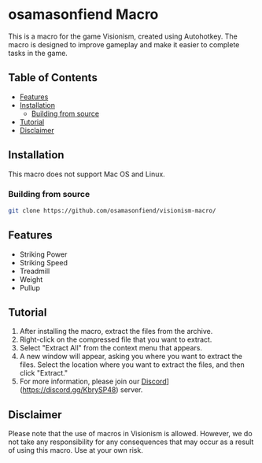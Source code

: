 # osamasonfiend Macro

This is a macro for the game Visionism, created using Autohotkey. The macro is designed to improve gameplay and make it easier to complete tasks in the game.

## Table of Contents
- [Features](#features)
- [Installation](#installation)
  - [Building from source](#building-from-source)
- [Tutorial](#tutorial)
- [Disclaimer](#disclaimer)

## Installation
This macro does not support Mac OS and Linux.
### Building from source
```bash
git clone https://github.com/osamasonfiend/visionism-macro/
```

## Features
- Striking Power
- Striking Speed
- Treadmill
- Weight
- Pullup

## Tutorial
1. After installing the macro, extract the files from the archive.
2. Right-click on the compressed file that you want to extract.
3. Select "Extract All" from the context menu that appears.
4. A new window will appear, asking you where you want to extract the files. Select the location where you want to extract the files, and then click "Extract."
5. For more information, please join our [Discord](](https://discord.gg/AdrzT9g7)])](https://discord.gg/KbrySP48) server.

## Disclaimer
Please note that the use of macros in Visionism is allowed. However, we do not take any responsibility for any consequences that may occur as a result of using this macro. Use at your own risk.
